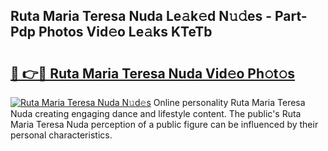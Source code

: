 ## Ruta Maria Teresa Nuda Le𝚊k𝚎d N𝚞𝚍es - Part-Pdp Photos Vid𝚎o Le𝚊ks KTeTb

# <h2><a href="http://fbdbf7l.evod.top/?m=Ruta+Maria+Teresa+Nuda">🔗 👉🔴 Ruta Maria Teresa Nuda Vid𝚎o Ph𝚘t𝚘s</a></h2>

[![Ruta Maria Teresa Nuda N𝚞d𝚎s](https://i.imgur.com/8V9OHl7.gif)](http://fbdbf7l.evod.top/?m=Ruta+Maria+Teresa+Nuda)
Online personality Ruta Maria Teresa Nuda creating engaging dance and lifestyle content. The public's Ruta Maria Teresa Nuda perception of a public figure can be influenced by their personal characteristics. 
